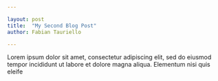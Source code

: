 ```yaml
---

layout: post
title:  "My Second Blog Post"
author: Fabian Tauriello

---
```


Lorem ipsum dolor sit amet, consectetur adipiscing elit, sed do eiusmod tempor incididunt ut labore et dolore magna aliqua. Elementum nisi quis eleife